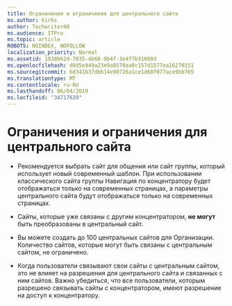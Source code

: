 ```yaml
---
title: Ограничения и ограничения для центрального сайта
ms.author: kirks
author: Techwriter40
ms.audience: ITPro
ms.topic: article
ROBOTS: NOINDEX, NOFOLLOW
localization_priority: Normal
ms.assetid: 1930b62d-7035-4b68-9b4f-3e4f7b31000d
ms.openlocfilehash: d0d5e949a23e9a8570aa0c157d1577ea16270151
ms.sourcegitcommit: 6d341637dbb14e90726a1ce1d68f077ace9bb765
ms.translationtype: MT
ms.contentlocale: ru-RU
ms.lasthandoff: 06/04/2019
ms.locfileid: "34717639"
---
```

# <a name="hub-site-limits-and-restrictions"></a>Ограничения и ограничения для центрального сайта

- Рекомендуется выбрать сайт для общения или сайт группы, который использует новый современный шаблон. При использовании классического сайта группы Навигация по концентратору будет отображаться только на современных страницах, а параметры центрального сайта будут отображаться только на современных страницах.

- Сайты, которые уже связаны с другим концентратором, **не могут** быть преобразованы в центральный сайт. 

- Вы можете создать до 100 центральных сайтов для Организации. Количество сайтов, которые могут быть связаны с центральным сайтом, не ограничено.

- Когда пользователи связывают свои сайты с центральным сайтом, это не влияет на разрешения для центрального сайта и связанных с ним сайтов. Важно убедиться, что все пользователи, которым разрешено связывать сайты с концентратором, имеют разрешение на доступ к концентратору.



